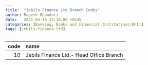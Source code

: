 ```yaml
---
title:  "Jebils Finance Ltd Branch Codes"
author: Rupesh Bhandari
date:   2021-04-18 22:10:00 +0545
categories: [Banking, Banks and Financial Institutions(BFI)]
tags: [jebils-finance-ltd]
---
```


|   code | name                                    |
|-------:|:----------------------------------------|
|     10 | Jebils Finance Ltd.- Head Office Branch |
